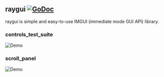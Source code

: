 ## raygui [![GoDoc](https://godoc.org/git.terah.dev/UnrealXR/raylib-go/raygui?status.svg)](https://godoc.org/git.terah.dev/UnrealXR/raylib-go/raygui)

raygui is simple and easy-to-use IMGUI (immediate mode GUI API) library.


### controls_test_suite

![Demo](../examples/gui/controls_test_suite/controls_test_suite.png)


### scroll_panel

![Demo](../examples/gui/scroll_panel/scroll_panel.png)
